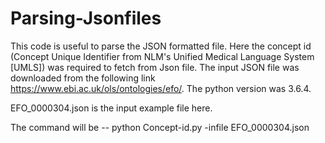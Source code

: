 # Parsing-Jsonfiles
This code is useful to parse the JSON formatted file. Here the concept id (Concept Unique Identifier from NLM's Unified Medical Language System [UMLS]) was required to fetch from Json file. The input JSON file was downloaded from the following link https://www.ebi.ac.uk/ols/ontologies/efo/. The python version was 3.6.4. 

EFO_0000304.json is the input example file here.

The command will be -- python Concept-id.py -infile EFO_0000304.json 
